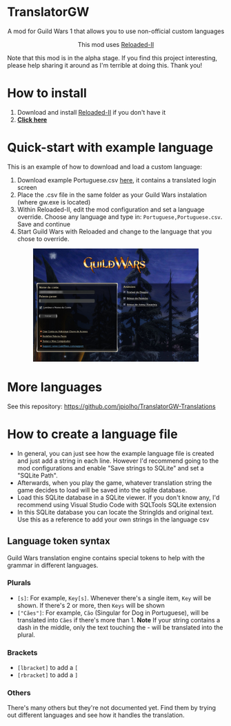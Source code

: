 # TranslatorGW
<p align="center">A mod for Guild Wars 1 that allows you to use non-official custom languages</p>
<p align="center">This mod uses <a href="https://github.com/Reloaded-Project/Reloaded-II">Reloaded-II</a></p>

Note that this mod is in the alpha stage.
If you find this project interesting, please help sharing it around as I'm terrible at doing this. Thank you!

# How to install
1. Download and install [Reloaded-II](https://github.com/Reloaded-Project/Reloaded-II) if you don't have it
2. [**Click here**](https://jpiolho.github.io/QuakeReloaded/installmod.html?username=jpiolho&repo=TranslatorGW&file=TranslatorGW{tag}.7z&latestVersion=1)

# Quick-start with example language
This is an example of how to download and load a custom language:
1. Download example Portuguese.csv <a href="https://raw.githubusercontent.com/jpiolho/TranslatorGW/master/Examples/Portuguese.csv" download>here</a>, it contains a translated login screen
2. Place the .csv file in the same folder as your Guild Wars instalation (where gw.exe is located)
3. Within Reloaded-II, edit the mod configuration and set a language override. Choose any language and type in: `Portuguese,Portuguese.csv`. Save and continue
4. Start Guild Wars with Reloaded and change to the language that you chose to override.

<p align="center">
  <img width="384" height="262" alt="Logo" src="https://github.com/jpiolho/TranslatorGW/blob/master/Docs/portuguese_example.jpg">
</p>

# More languages
See this repository: https://github.com/jpiolho/TranslatorGW-Translations

# How to create a language file
* In general, you can just see how the example language file is created and just add a string in each line. However I'd recommend going to the mod configurations and enable "Save strings to SQLite" and set a "SQLite Path".
* Afterwards, when you play the game, whatever translation string the game decides to load will be saved into the sqlite database.
* Load this SQLite database in a SQLite viewer. If you don't know any, I'd recommend using Visual Studio Code with SQLTools SQLite extension
* In this SQLite database you can locate the StringIds and original text. Use this as a reference to add your own strings in the language csv

## Language token syntax
Guild Wars translation engine contains special tokens to help with the grammar in different languages.

### Plurals
* `[s]`: For example, `Key[s]`. Whenever there's a single item, `Key` will be shown. If there's 2 or more, then `Keys` will be shown
* `["Cães"]`: For example, `Cão` (Singular for Dog in Portuguese), will be translated into `Cães` if there's more than 1. **Note** If your string contains a dash in the middle, only the text touching the - will be translated into the plural.

### Brackets
* `[lbracket]` to add a `[`
* `[rbracket]` to add a `]`

### Others
There's many others but they're not documented yet. Find them by trying out different languages and see how it handles the translation.

